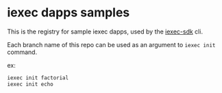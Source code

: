 # iexec dapps samples
This is the registry for sample iexec dapps, used by the [iexec-sdk](https://github.com/iExecBlockchainComputing/iexec-sdk) cli.

Each branch name of this repo can be used as an argument to ```iexec init``` command.

ex:

```bash
iexec init factorial
iexec init echo
```
